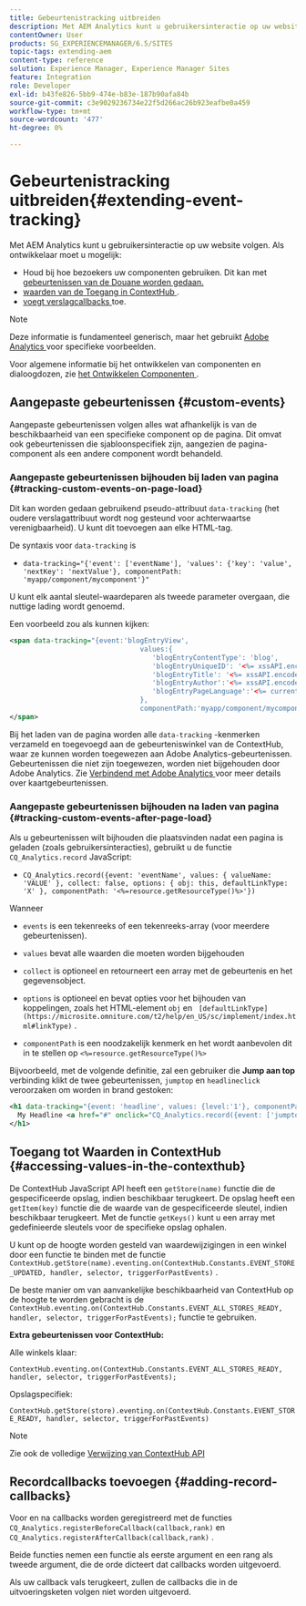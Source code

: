 ```yaml
---
title: Gebeurtenistracking uitbreiden
description: Met AEM Analytics kunt u gebruikersinteractie op uw website volgen
contentOwner: User
products: SG_EXPERIENCEMANAGER/6.5/SITES
topic-tags: extending-aem
content-type: reference
solution: Experience Manager, Experience Manager Sites
feature: Integration
role: Developer
exl-id: b43fe826-5bb9-474e-b83e-187b90afa84b
source-git-commit: c3e9029236734e22f5d266ac26b923eafbe0a459
workflow-type: tm+mt
source-wordcount: '477'
ht-degree: 0%

---
```


# Gebeurtenistracking uitbreiden{#extending-event-tracking}

Met AEM Analytics kunt u gebruikersinteractie op uw website volgen. Als ontwikkelaar moet u mogelijk:

* Houd bij hoe bezoekers uw componenten gebruiken. Dit kan met [ gebeurtenissen van de Douane worden gedaan.](#custom-events)
* [ waarden van de Toegang in ContextHub ](/help/sites-developing/extending-analytics.md#accessing-values-in-the-contexthub).
* [ voegt verslagcallbacks ](#adding-record-callbacks) toe.

>[!NOTE]
>
>Deze informatie is fundamenteel generisch, maar het gebruikt [ Adobe Analytics ](/help/sites-administering/adobeanalytics.md) voor specifieke voorbeelden.
>
>Voor algemene informatie bij het ontwikkelen van componenten en dialoogdozen, zie [ het Ontwikkelen Componenten ](/help/sites-developing/components.md).

## Aangepaste gebeurtenissen {#custom-events}

Aangepaste gebeurtenissen volgen alles wat afhankelijk is van de beschikbaarheid van een specifieke component op de pagina. Dit omvat ook gebeurtenissen die sjabloonspecifiek zijn, aangezien de pagina-component als een andere component wordt behandeld.

### Aangepaste gebeurtenissen bijhouden bij laden van pagina {#tracking-custom-events-on-page-load}

Dit kan worden gedaan gebruikend pseudo-attribuut `data-tracking` (het oudere verslagattribuut wordt nog gesteund voor achterwaartse verenigbaarheid). U kunt dit toevoegen aan elke HTML-tag.

De syntaxis voor `data-tracking` is

* `data-tracking="{'event': ['eventName'], 'values': {'key': 'value', 'nextKey': 'nextValue'}, componentPath: 'myapp/component/mycomponent'}"`

U kunt elk aantal sleutel-waardeparen als tweede parameter overgaan, die nuttige lading wordt genoemd.

Een voorbeeld zou als kunnen kijken:

```xml
<span data-tracking="{event:'blogEntryView',
                                values:{
                                   'blogEntryContentType': 'blog',
                                   'blogEntryUniqueID': '<%= xssAPI.encodeForJSString(entry.getId()) %>',
                                   'blogEntryTitle': '<%= xssAPI.encodeForJSString(entry.getTitle()) %>',
                                   'blogEntryAuthor':'<%= xssAPI.encodeForJSString(entry.getAuthor()) %>',
                                   'blogEntryPageLanguage':'<%= currentPage.getLanguage(true) %>'
                                },
                                componentPath:'myapp/component/mycomponent'}">
</span>
```

Bij het laden van de pagina worden alle `data-tracking` -kenmerken verzameld en toegevoegd aan de gebeurteniswinkel van de ContextHub, waar ze kunnen worden toegewezen aan Adobe Analytics-gebeurtenissen. Gebeurtenissen die niet zijn toegewezen, worden niet bijgehouden door Adobe Analytics. Zie [ Verbindend met Adobe Analytics ](/help/sites-administering/adobeanalytics.md) voor meer details over kaartgebeurtenissen.

### Aangepaste gebeurtenissen bijhouden na laden van pagina {#tracking-custom-events-after-page-load}

Als u gebeurtenissen wilt bijhouden die plaatsvinden nadat een pagina is geladen (zoals gebruikersinteracties), gebruikt u de functie `CQ_Analytics.record` JavaScript:

* `CQ_Analytics.record({event: 'eventName', values: { valueName: 'VALUE' }, collect: false, options: { obj: this, defaultLinkType: 'X' }, componentPath: '<%=resource.getResourceType()%>'})`

Wanneer

* `events` is een tekenreeks of een tekenreeks-array (voor meerdere gebeurtenissen).

* `values` bevat alle waarden die moeten worden bijgehouden
* `collect` is optioneel en retourneert een array met de gebeurtenis en het gegevensobject.
* `options` is optioneel en bevat opties voor het bijhouden van koppelingen, zoals het HTML-element `obj` en ` [defaultLinkType](https://microsite.omniture.com/t2/help/en_US/sc/implement/index.html#linkType)` .

* `componentPath` is een noodzakelijk kenmerk en het wordt aanbevolen dit in te stellen op `<%=resource.getResourceType()%>`

Bijvoorbeeld, met de volgende definitie, zal een gebruiker die **Jump aan top** verbinding klikt de twee gebeurtenissen, `jumptop` en `headlineclick` veroorzaken om worden in brand gestoken:

```xml
<h1 data-tracking="{event: 'headline', values: {level:'1'}, componentPath: '<%=resource.getResourceType()%>'}">
  My Headline <a href="#" onclick="CQ_Analytics.record({event: ['jumptop','headlineclick'],  values: {level:'1'}, componentPath: '<%=resource.getResourceType()%>'})">Jump to top</a>
</h1>
```

## Toegang tot Waarden in ContextHub {#accessing-values-in-the-contexthub}

De ContextHub JavaScript API heeft een `getStore(name)` functie die de gespecificeerde opslag, indien beschikbaar terugkeert. De opslag heeft een `getItem(key)` functie die de waarde van de gespecificeerde sleutel, indien beschikbaar terugkeert. Met de functie `getKeys()` kunt u een array met gedefinieerde sleutels voor de specifieke opslag ophalen.

U kunt op de hoogte worden gesteld van waardewijzigingen in een winkel door een functie te binden met de functie `ContextHub.getStore(name).eventing.on(ContextHub.Constants.EVENT_STORE_UPDATED, handler, selector, triggerForPastEvents)` .

De beste manier om van aanvankelijke beschikbaarheid van ContextHub op de hoogte te worden gebracht is de `ContextHub.eventing.on(ContextHub.Constants.EVENT_ALL_STORES_READY, handler, selector, triggerForPastEvents);` functie te gebruiken.

**Extra gebeurtenissen voor ContextHub:**

Alle winkels klaar:

`ContextHub.eventing.on(ContextHub.Constants.EVENT_ALL_STORES_READY, handler, selector, triggerForPastEvents);`

Opslagspecifiek:

`ContextHub.getStore(store).eventing.on(ContextHub.Constants.EVENT_STORE_READY, handler, selector, triggerForPastEvents)`

>[!NOTE]
>
>Zie ook de volledige [ Verwijzing van ContextHub API ](https://helpx.adobe.com/nl/experience-manager/6-5/sites/developing/using/contexthub-api.html#ContextHubJavascriptAPIReference)

## Recordcallbacks toevoegen {#adding-record-callbacks}

Voor en na callbacks worden geregistreerd met de functies `CQ_Analytics.registerBeforeCallback(callback,rank)` en `CQ_Analytics.registerAfterCallback(callback,rank)` .

Beide functies nemen een functie als eerste argument en een rang als tweede argument, die de orde dicteert dat callbacks worden uitgevoerd.

Als uw callback vals terugkeert, zullen de callbacks die in de uitvoeringsketen volgen niet worden uitgevoerd.

